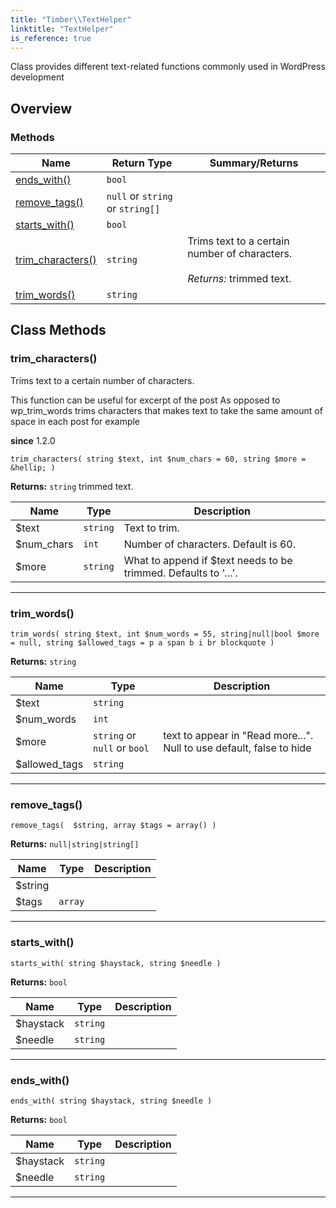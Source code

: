 ```yaml
---
title: "Timber\\​TextHelper"
linktitle: "TextHelper"
is_reference: true
---
```


Class provides different text-related functions commonly used in WordPress development

<!--more-->

## Overview

### Methods

| Name | Return Type | Summary/Returns |
| --- | --- | --- |
| [ends_with()](#ends_with) | `bool` |  |
| [remove_tags()](#remove_tags) | `null` or `string` or `string[]` |  |
| [starts_with()](#starts_with) | `bool` |  |
| [trim_characters()](#trim_characters) | `string` | Trims text to a certain number of characters.<br><br>*Returns:* trimmed text. |
| [trim_words()](#trim_words) | `string` |  |


## Class Methods

### trim\_characters()

Trims text to a certain number of characters.

This function can be useful for excerpt of the post
As opposed to wp_trim_words trims characters that makes text to
take the same amount of space in each post for example

**since** 1.2.0 

`trim_characters( string $text, int $num_chars = 60, string $more = &hellip; )`

**Returns:** `string` trimmed text.

| Name | Type | Description |
| --- | --- | --- |
| $text | `string` | Text to trim. |
| $num_chars | `int` | Number of characters. Default is 60. |
| $more | `string` | What to append if $text needs to be trimmed. Defaults to '&hellip;'. |

---

### trim\_words()

`trim_words( string $text, int $num_words = 55, string|null|bool $more = null, string $allowed_tags = p a span b i br blockquote )`

**Returns:** `string` 

| Name | Type | Description |
| --- | --- | --- |
| $text | `string` |  |
| $num_words | `int` |  |
| $more | `string` or `null` or `bool` | text to appear in "Read more...". Null to use default, false to hide |
| $allowed_tags | `string` |  |

---

### remove\_tags()

`remove_tags(  $string, array $tags = array() )`

**Returns:** `null|string|string[]` 

| Name | Type | Description |
| --- | --- | --- |
| $string |  |  |
| $tags | `array` |  |

---

### starts\_with()

`starts_with( string $haystack, string $needle )`

**Returns:** `bool` 

| Name | Type | Description |
| --- | --- | --- |
| $haystack | `string` |  |
| $needle | `string` |  |

---

### ends\_with()

`ends_with( string $haystack, string $needle )`

**Returns:** `bool` 

| Name | Type | Description |
| --- | --- | --- |
| $haystack | `string` |  |
| $needle | `string` |  |

---

